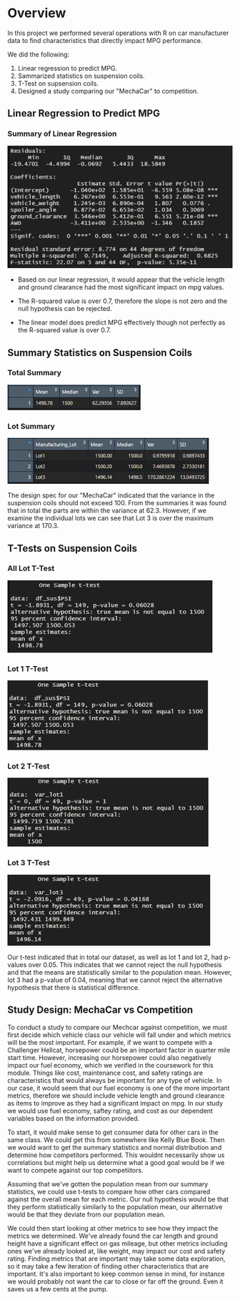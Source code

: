 # Overview

In this project we performed several operations with R on car manufacturer data to find characteristics that directly impact MPG performance. 

We did the following:
1. Linear regression to predict MPG.
2. Sammarized statistics on suspension coils.
3. T-Test on supsension coils.
4. Designed a study comparing our "MechaCar" to competition.



## Linear Regression to Predict MPG

### Summary of Linear Regression
![](Resources/D1_summary.PNG)

- Based on our linear regression, it would appear that the vehicle length and ground clearance had the most significant impact on mpg values.

- The R-squared value is over 0.7, therefore the slope is not zero and the null hypothesis can be rejected.

- The linear model does predict MPG effectively though not perfectly as the R-squared value is over 0.7.

## Summary Statistics on Suspension Coils

### Total Summary
![](Resources/total_summary.PNG)

### Lot Summary 
![](Resources/lot_summary.PNG)

The design spec for our "MechaCar" indicated that the variance in the suspension coils should not exceed 100. From the summaries it was found that in total the parts are within the variance at 62.3. However, if we examine the individual lots we can see that Lot 3 is over the maximum variance at 170.3.

## T-Tests on Suspension Coils

### All Lot T-Test
![](Resources/One_sample_ttest.PNG)

### Lot 1 T-Test
![](Resources/lot1_ttest.PNG)

### Lot 2 T-Test
![](Resources/lot2_ttest.PNG)

### Lot 3 T-Test
![](Resources/lot3_ttest.PNG)

Our t-test indicated that in total our dataset, as well as lot 1 and lot 2, had p-values over 0.05. This indicates that we cannot reject the null hypothesis and that the means are statistically similar to the population mean. However, lot 3 had a p-value of 0.04, meaning that we cannot reject the alternative hypothesis that there is statistical difference.

## Study Design: MechaCar vs Competition

To conduct a study to compare our Mechcar against competition, we must first decide which vehicle class our vehicle will fall under and which metrics will be the most important. For example, if we want to compete with a Challenger Hellcat, horsepower could be an important factor in quarter mile start time. However, increasing our horsepower could also negatively impact our fuel economy, which we verified in the coursework for this module. Things like cost, maintenance cost, and safety ratings are characteristics that would always be important for any type of vehicle. In our case, it would seem that our fuel economy is one of the more important metrics, therefore we should include vehicle length and ground clearance as items to improve as they had a significant impact on mpg. In our study we would use fuel economy, saftey rating, and cost as our dependent variables based on the information provided. 

To start, it would make sense to get consumer data for other cars in the same class. We could get this from somewhere like Kelly Blue Book. Then we would want to get the summary statistics and normal distribution and determine how competitors performed. This wouldnt necessarily show us correlations but might help us determine what a good goal would be if we want to compete against our top competiitors.

Assuming that we've gotten the population mean from our summary statistics, we could use t-tests to compare how other cars compared against the overall mean for each metric. Our null hypothesis would be that they perform statistically similarly to the population mean, our alternative would be that they deviate from our population mean.

We could then start looking at other metrics to see how they impact the metrics we determined. We've already found the car length and ground height have a significant effect on gas mileage, but other metrics including ones we've already looked at, like weight, may impact our cost and safety rating. Finding metrics that are important may take some data exploration, so it may take a few iteration of finding other characteristics that are important. It's also important to keep common sense in mind, for instance we would probably not want the car to close or far off the ground. Even it saves us a few cents at the pump.